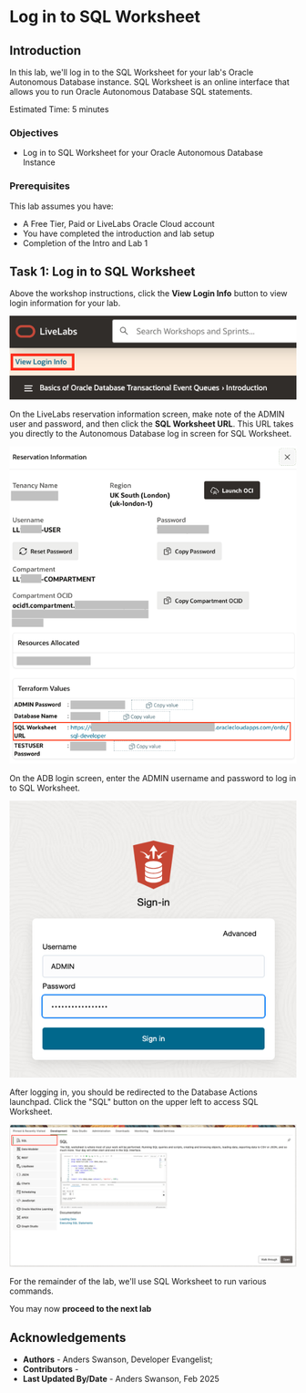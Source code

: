# Log in to SQL Worksheet

## Introduction

In this lab, we'll log in to the SQL Worksheet for your lab's Oracle Autonomous Database instance. SQL Worksheet is an online interface that allows you to run Oracle Autonomous Database SQL statements.

Estimated Time: 5 minutes

### Objectives

- Log in to SQL Worksheet for your Oracle Autonomous Database Instance

### Prerequisites

This lab assumes you have:

- A Free Tier, Paid or LiveLabs Oracle Cloud account
- You have completed the introduction and lab setup
- Completion of the Intro and Lab 1

## **Task 1:** Log in to SQL Worksheet

Above the workshop instructions, click the **View Login Info** button to view login information for your lab.

![View Login Info](images/livelab-login.png " ")

On the LiveLabs reservation information screen, make note of the ADMIN user and password, and then click the **SQL Worksheet URL**. This URL takes you directly to the Autonomous Database log in screen for SQL Worksheet.

![Live Lab Reservation](images/reservation.png " ")

On the ADB login screen, enter the ADMIN username and password to log in to SQL Worksheet.

![View Login Info](images/adb-login.png " ")

After logging in, you should be redirected to the Database Actions launchpad. Click the "SQL" button on the upper left to access SQL Worksheet.

![Open SQL Worksheet](images/open-sql-worksheet.png " ")

For the remainder of the lab, we'll use SQL Worksheet to run various commands.

You may now **proceed to the next lab**

## Acknowledgements

- **Authors** - Anders Swanson, Developer Evangelist;
- **Contributors** -
- **Last Updated By/Date** - Anders Swanson, Feb 2025
